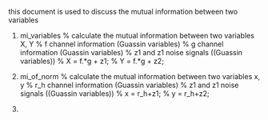 this document is used to discuss the mutual information between two variables
1. mi_variables
% calculate the mutual information between two variables X, Y
% f channel information (Guassin variables)
% g channel information (Guassin variables)
% z1 and z1 noise signals ((Guassin variables))
% X = f.*g + z1;
% Y = f.*g + z2;

2. mi_of_norm
% calculate the mutual information between two variables x, y
% r_h channel information (Guassin variables)
% z1 and z1 noise signals ((Guassin variables))
% x = r_h+z1;
% y = r_h+z2;

3. 